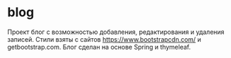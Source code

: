 # blog
Проект блог с возможностью добавления, редактирования и удаления записей. Стили взяты с сайтов https://www.bootstrapcdn.com/ и getbootstrap.com.
Блог сделан на основе Spring и thymeleaf.
